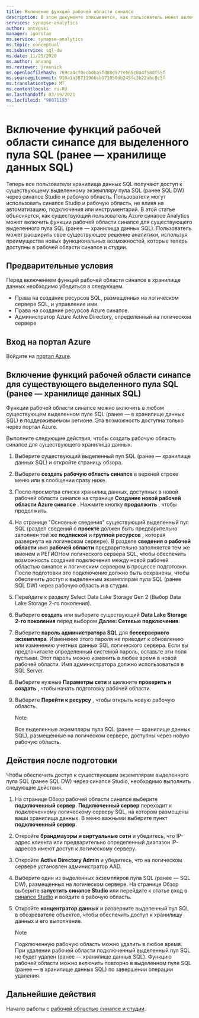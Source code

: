 ```yaml
---
title: Включение функций рабочей области синапсе
description: В этом документе описывается, как пользователь может включить функции рабочей области синапсе в существующем выделенном пуле SQL (ранее — в хранилище данных SQL).
services: synapse-analytics
author: antvgski
manager: igorstan
ms.service: synapse-analytics
ms.topic: conceptual
ms.subservice: sql-dw
ms.date: 11/25/2020
ms.author: anvang
ms.reviewer: jrasnick
ms.openlocfilehash: 769ca4cf0ecbdba5fd80d977eb69c8a4f58df55f
ms.sourcegitcommit: 910a1a38711966cb171050db245fc3b22abc8c5f
ms.translationtype: MT
ms.contentlocale: ru-RU
ms.lasthandoff: 03/19/2021
ms.locfileid: "98071193"
---
```

# <a name="enabling-synapse-workspace-features-for-a-dedicated-sql-pool-formerly-sql-dw"></a>Включение функций рабочей области синапсе для выделенного пула SQL (ранее — хранилище данных SQL)

Теперь все пользователи хранилища данных SQL получают доступ к существующему выделенному экземпляру пула SQL (ранее SQL DW) через синапсе Studio и рабочую область. Пользователи могут использовать синапсе Studio и рабочую область, не влияя на автоматизацию, подключения или инструментарий. В этой статье объясняется, как существующий пользователь Azure синапсе Analytics может включить функции рабочей области синапсе для существующего выделенного пула SQL (ранее — хранилища данных SQL). Пользователь может расширить свое существующее решение аналитики, используя преимущества новых функциональных возможностей, которые теперь доступны в рабочей области синапсе и студии.   

## <a name="prerequisites"></a>Предварительные условия
Перед включением функций рабочей области синапсе в хранилище данных необходимо убедиться в следующем.
- Права на создание ресурсов SQL, размещенных на логическом сервере SQL, и управление ими.
- Права на создание ресурсов Azure синапсе.
- Администратор Azure Active Directory, определенный на логическом сервере

## <a name="sign-in-to-the-azure-portal"></a>Вход на портал Azure

Войдите на [портал Azure](https://portal.azure.com/).

## <a name="enabling-synapse-workspace-features-for-an-existing-dedicated-sql-pool-formerly-sql-dw"></a>Включение функций рабочей области синапсе для существующего выделенного пула SQL (ранее — хранилище данных SQL)

Функции рабочей области синапсе можно включить в любом существующем выделенном пуле SQL (ранее — в хранилище данных SQL) в поддерживаемом регионе. Эта возможность доступна только через портал Azure.

Выполните следующие действия, чтобы создать рабочую область синапсе для существующего хранилища данных.
1. Выберите существующий выделенный пул SQL (ранее — хранилище данных SQL) и откройте страницу обзора.
2. Выберите **создать рабочую область синапсе** в верхней строке меню или в сообщении сразу ниже.
3. После просмотра списка хранилищ данных, доступных в новой рабочей области синапсе на странице **Создание новой рабочей области Azure синапсе** . Нажмите кнопку **продолжить** , чтобы продолжить.
4. На странице "Основные сведения" существующий выделенный пул SQL (раздел сведений о **проекте** должен быть предварительно заполнен той же **подпиской** и **группой ресурсов** , которая развернута на логическом сервере). В разделе **сведения о рабочей области** имя **рабочей области** предварительно заполняется тем же именем и РЕГИОНом логического сервера SQL, чтобы обеспечить возможность создания подключения между новой рабочей областью синапсе и логическим сервером в процессе подготовки. После подготовки это подключение должно быть сохранены, чтобы обеспечить доступ к выделенным экземплярам пула SQL (ранее SQL DW) через рабочую область и в студии.
5. Перейдите к разделу Select Data Lake Storage Gen 2 (Выбор Data Lake Storage 2-го поколения).
6. Выберите **создать** или выберите существующий **Data Lake Storage 2-го поколения** перед выбором **Далее: Сетевые подключения**.
7. Выберите **пароль администратора SQL** для **бессерверного экземпляра**. Изменение этого пароля не приводит к обновлению или изменению учетных данных SQL логического сервера. Если вы предпочитаете определенный системой пароль, оставьте эти поля пустыми. Этот пароль можно изменить в любое время в новой рабочей области. Имя администратора должно использоваться в SQL Server.
8. Выберите нужные **Параметры сети** и щелкните **проверить и создать** , чтобы начать подготовку рабочей области.
9. Выберите **Перейти к ресурсу** , чтобы открыть новую рабочую область.

    > [!NOTE]
    > Все выделенные экземпляры пула SQL (ранее — хранилище данных SQL), размещенные на логическом сервере, доступны через новую рабочую область.

## <a name="post-provisioning-steps"></a>Действия после подготовки
Чтобы обеспечить доступ к существующим экземплярам выделенного пула SQL (ранее SQL DW) через синапсе Studio, необходимо выполнить следующие действия.
1. На странице Обзор рабочей области синапсе выберите **подключенный сервер**. **Подключенный сервер** переходит к подключенному логическому серверу SQL, на котором размещены ваши хранилища данных. В меню важными выберите пункт **подключенный сервер**.
2. Откройте **брандмауэры и виртуальные сети** и убедитесь, что IP-адрес клиента или предварительно определенный диапазон IP-адресов имеют доступ к логическому серверу.
3. Откройте **Active Directory Admin** и убедитесь, что на логическом сервере установлен администратор AAD.
4. Выберите один из выделенных экземпляров пула SQL (ранее — SQL DW), размещенных на логическом сервере. На странице Обзор выберите **запустить синапсе Studio** или перейдите к статье вход в [синапсе Studio](https://web.azuresynapse.net) и войдите в рабочую область.

5. Откройте **концентратор данных** и разверните выделенный пул SQL в обозревателе объектов, чтобы обеспечить доступ к хранилищу данных и его выполнение.

    > [!NOTE] 
    > Подключенную рабочую область можно удалить в любое время. При удалении рабочей области подключенный выделенный пул SQL не будет удален (ранее — хранилище данных SQL). Функцию рабочей области можно включить повторно в выделенном пуле SQL (ранее — в хранилище данных SQL) по завершении операции удаления.

## <a name="next-steps"></a>Дальнейшие действия
Начало работы с [рабочей областью синапсе и студии](../get-started.md).
